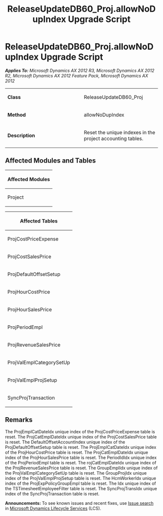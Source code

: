 ﻿---
title: ReleaseUpdateDB60_Proj.allowNoDupIndex Upgrade Script
TOCTitle: ReleaseUpdateDB60_Proj.allowNoDupIndex Upgrade Script
ms:assetid: b5928215-cfcc-501a-74e4-1d0cd78824f3
ms:mtpsurl: https://msdn.microsoft.com/en-us/library/JJ736991(v=AX.60)
ms:contentKeyID: 49710675
ms.date: 05/18/2015
mtps_version: v=AX.60
---

# ReleaseUpdateDB60\_Proj.allowNoDupIndex Upgrade Script 


_**Applies To:** Microsoft Dynamics AX 2012 R3, Microsoft Dynamics AX 2012 R2, Microsoft Dynamics AX 2012 Feature Pack, Microsoft Dynamics AX 2012_

<table>
<colgroup>
<col style="width: 50%" />
<col style="width: 50%" />
</colgroup>
<tbody>
<tr class="odd">
<td><p><strong>Class</strong></p></td>
<td><p>ReleaseUpdateDB60_Proj</p></td>
</tr>
<tr class="even">
<td><p><strong>Method</strong></p></td>
<td><p>allowNoDupIndex</p></td>
</tr>
<tr class="odd">
<td><p><strong>Description</strong></p></td>
<td><p>Reset the unique indexes in the project accounting tables.</p></td>
</tr>
</tbody>
</table>


## Affected Modules and Tables

<table>
<colgroup>
<col style="width: 100%" />
</colgroup>
<thead>
<tr class="header">
<th><p>Affected Modules</p></th>
</tr>
</thead>
<tbody>
<tr class="odd">
<td><p>Project</p></td>
</tr>
</tbody>
</table>


<table>
<colgroup>
<col style="width: 100%" />
</colgroup>
<thead>
<tr class="header">
<th><p>Affected Tables</p></th>
</tr>
</thead>
<tbody>
<tr class="odd">
<td><p>ProjCostPriceExpense</p></td>
</tr>
<tr class="even">
<td><p>ProjCostSalesPrice</p></td>
</tr>
<tr class="odd">
<td><p>ProjDefaultOffsetSetup</p></td>
</tr>
<tr class="even">
<td><p>ProjHourCostPrice</p></td>
</tr>
<tr class="odd">
<td><p>ProjHourSalesPrice</p></td>
</tr>
<tr class="even">
<td><p>ProjPeriodEmpl</p></td>
</tr>
<tr class="odd">
<td><p>ProjRevenueSalesPrice</p></td>
</tr>
<tr class="even">
<td><p>ProjValEmplCategorySetUp</p></td>
</tr>
<tr class="odd">
<td><p>ProjValEmplProjSetup</p></td>
</tr>
<tr class="even">
<td><p>SyncProjTransaction</p></td>
</tr>
</tbody>
</table>


## Remarks

The ProjEmplCatDateIdx unique index of the ProjCostPriceExpense table is reset. The ProjCatEmplDateIdx unique index of the ProjCostSalesPrice table is reset. The DefaultOffsetAccountIndex unique index of the ProjDefaultOffsetSetup table is reset. The ProjEmplCatDateIdx unique index of the ProjHourCostPrice table is reset. The ProjCatEmplDateIdx unique index of the ProjHourSalesPrice table is reset. The PeriodIdIdx unique index of the ProjPeriodEmpl table is reset. The rojCatEmplDateIdx unique index of the ProjRevenueSalesPrice table is reset. The GroupEmplIdx unique index of the ProjValEmplCategorySetUp table is reset. The GroupProjIdx unique index of the ProjValEmplProjSetup table is reset. The HcmWorkerIdx unique index of the ProjExpPolicyGroupEmpl table is reset. The Idx unique index of the TSTimesheetEmployeeFilter table is reset. The SyncProjTransIdx unique index of the SyncProjTransaction table is reset.

  
**Announcements:** To see known issues and recent fixes, use [Issue search](http://go.microsoft.com/fwlink/?linkid=389258) in [Microsoft Dynamics Lifecycle Services](http://go.microsoft.com/fwlink/?linkid=306505) (LCS).

